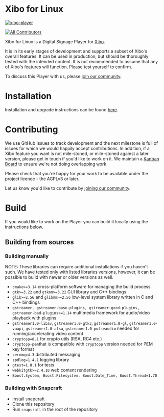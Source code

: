 # Xibo for Linux

[![xibo-player](https://snapcraft.io/xibo-player/badge.svg)](https://snapcraft.io/xibo-player)

<!-- ALL-CONTRIBUTORS-BADGE:START - Do not remove or modify this section -->
[![All Contributors](https://img.shields.io/badge/all_contributors-13-orange.svg?style=flat-square)](#contributors)
<!-- ALL-CONTRIBUTORS-BADGE:END --> 

Xibo for Linux is a Digital Signage Player for [Xibo](https://xibo.org.uk).

It is in its early stages of development and supports a subset of Xibo's overall features. It can be used in production, but should be thoroughly tested with the intended content. It is not recommended to assume that any of Xibo's features will function. Please test yourself to confirm.

To discuss this Player with us, please [join our community](https://community.xibo.org.uk/c/support/linux-player).



# Installation

Installation and upgrade instructions can be found [here](https://xibo.org.uk/docs/setup/xibo-for-linux-installation).



# Contributing

We use GitHub Issues to track development and the next milestone is full of issues for which we would happily accept contributions. In addition, if a Xibo feature you want is not mile-stoned, or mile-stoned against a later version, please get in touch if you'd like to work on it. We maintain a [Kanban Board](https://github.com/xibosignage/xibo-linux/projects/1) to ensure we're not doing overlapping work.

Please check that you're happy for your work to be available under the project licence - the AGPLv3 or later.

Let us know you'd like to contribute by [joining our community](https://community.xibo.org.uk/c/support/linux-player).



# Build

If you would like to work on the Player you can build it locally using the instructions below.



## Building from sources

### Building manually

NOTE: These libraries can require additional installations if you haven't such. We have tested only with listed libraries versions, however, it can be possible to build with newer or older versions as well.
- `cmake>=3.14` cross-platform software for managing the build process
- `gtk>=3.22` and `gtkmm>=3.22` GUI library and C++ bindings
- `glib>=2.56` and `glibmm>=2.56` low-level system library written in C and C++ bindings
- `gstreamer, gstreamer-base-plugins, gstreamer-good-plugins, gstreamer-bad-plugins>=1.14` multimedia framework for audio/video playback with plugins
- `gstreamer1.0-libav`, `gstreamer1.0-gtk3`, `gstreamer1.0-gl`, `gstreamer1.0-vaapi`, `gstreamer1.0-alsa`, `gstreamer1.0-pulseaudio` needed for running/accelerating video content
- `cryptopp=8.1` for crypto utils (RSA, RC4 etc.)
- `cryptopp-pem`that is compatible with `cryptopp` version needed for PEM key format
- `zeromq=4.3` distributed messaging
- `spdlog=1.4.1` logging library
- `gtest=1.8.1` for tests
- `webkitgtk>=2.4.10` web content rendering
- `Boost.System, Boost.Filesystem, Boost.Date_Time, Boost.Thread=1.70` 



### Building with Snapcraft

- Install snapcraft
- Clone this repository
- Run `snapcraft` in the root of the repository
